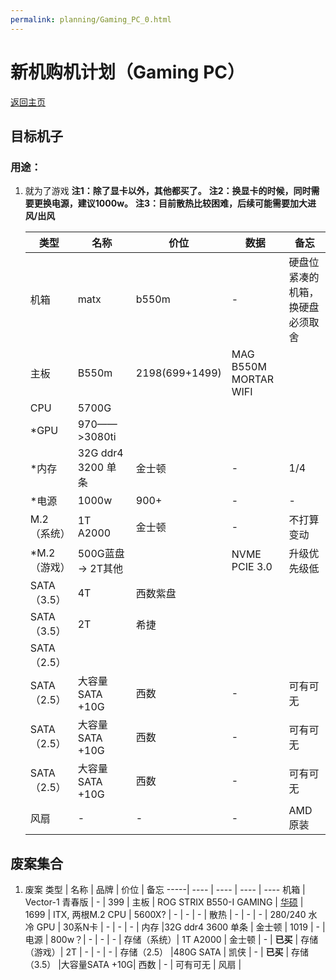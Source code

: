 ```yaml
---
permalink: planning/Gaming_PC_0.html
---
```


# 新机购机计划（Gaming PC）
[返回主页](https://emobsama.github.io/)


## 目标机子
### 用途：
1. 就为了游戏
**注1：除了显卡以外，其他都买了。**
**注2：换显卡的时候，同时需要更换电源，建议1000w。**
**注3：目前散热比较困难，后续可能需要加大进风/出风**

    类型 | 名称 | 价位 | 数据 | 备忘
    -----| ---- | ---- | ---- | ----
    机箱 | matx | b550m | - |硬盘位紧凑的机箱，换硬盘必须取舍
    主板 | B550m | 2198(699+1499) | MAG B550M MORTAR WIFI|
    CPU | 5700G |
    *GPU | 970——>3080ti |
    *内存 |32G ddr4 3200 单条 | 金士顿 |-|1/4
    *电源 | 1000w | 900+ | - | - |
    M.2（系统）| 1T A2000 | 金士顿 | - |不打算变动|
    *M.2（游戏）| 500G蓝盘 -> 2T其他 | |NVME PCIE 3.0 | 升级优先级低
    SATA（3.5） |4T | 西数紫盘 |  |  |
    SATA（3.5） |2T|希捷  |  |  |
    SATA（2.5） | |  |||
    SATA（2.5） |大容量SATA +10G| 西数 | - | 可有可无 |
    SATA（2.5） |大容量SATA +10G| 西数 | - | 可有可无 |
    SATA（2.5） |大容量SATA +10G| 西数 | - | 可有可无 |
    风扇 | - | - | - |AMD原装

## 废案集合
1. 废案
    类型 | 名称 | 品牌 | 价位 | 备忘
    -----| ---- | ---- | ---- | ----
    机箱 | Vector-1 青春版 | - | 399 |
    主板 | ROG STRIX B550-I GAMING | [华硕](https://detail.tmall.com/item.htm?spm=a230r.1.14.18.63bf2efbEFA7Ea&id=621965861641&ns=1&abbucket=15) | 1699 | ITX, 两根M.2
    CPU | 5600X? | - | - | - |
    散热 | - | - | - | 280/240 水冷 
    GPU | 30系N卡 | - | - | - |
    内存 |32G ddr4 3600 单条 | 金士顿 | 1019 |  - |
    电源 | 800w？| - | - | - |
    存储（系统）| 1T A2000 | 金士顿 | - | **已买** |
    存储（游戏）| 2T | - | - | - |
    存储（2.5） |480G SATA | 凯侠 | - | **已买** |
    存储（3.5） |大容量SATA +10G| 西数 | - | 可有可无 |
    风扇 |